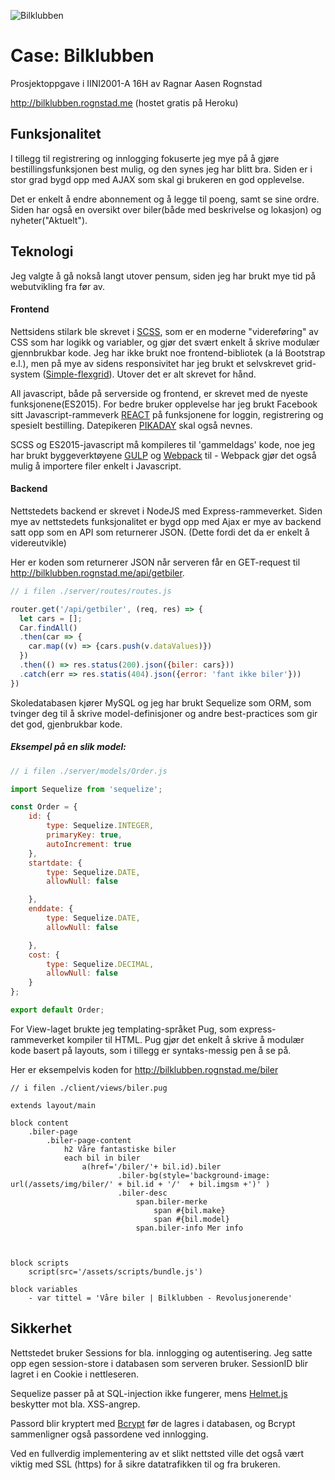 ![Bilklubben](https://raw.githubusercontent.com/rognstadragnar/bilklubben/master/githublogo.png)


# Case: Bilklubben
Prosjektoppgave i IINI2001-A 16H av Ragnar Aasen Rognstad

http://bilklubben.rognstad.me (hostet gratis på Heroku)

## Funksjonalitet
I tillegg til registrering og innlogging fokuserte jeg mye på å gjøre bestillingsfunksjonen best mulig, og den synes jeg har blitt bra. Siden er i stor grad bygd opp med AJAX som skal gi brukeren en god opplevelse.

Det er enkelt å endre abonnement og å legge til poeng, samt se sine ordre. Siden har også en  oversikt over biler(både med beskrivelse og lokasjon) og nyheter("Aktuelt").

## Teknologi
Jeg valgte å gå nokså langt utover pensum, siden jeg har brukt mye tid på webutvikling fra før av. 
#### Frontend
Nettsidens stilark ble skrevet i [SCSS](http://sass-lang.com/), som er en moderne "videreføring" av CSS som har logikk og variabler, og gjør det svært enkelt å skrive modulær gjennbrukbar kode. Jeg har ikke brukt noe frontend-bibliotek (a lá Bootstrap e.l.), men på mye av sidens responsivitet har jeg brukt et selvskrevet grid-system ([Simple-flexgrid](https://www.npmjs.com/package/simple-flexgrid)). Utover det er alt skrevet for hånd.

All javascript, både på serverside og frontend, er skrevet med de nyeste funksjonene(ES2015).
For bedre bruker opplevelse har jeg brukt Facebook sitt Javascript-rammeverk [REACT](https://facebook.github.io/react/) på funksjonene for loggin, registrering og spesielt bestilling. Datepikeren [PIKADAY](https://github.com/dbushell/Pikaday) skal også nevnes.

SCSS og ES2015-javascript må kompileres til 'gammeldags' kode, noe jeg har brukt byggeverktøyene [GULP](http://gulpjs.com/) og [Webpack](https://webpack.github.io/) til - Webpack gjør det også mulig å importere filer enkelt i Javascript.

#### Backend
Nettstedets backend er skrevet i NodeJS med Express-rammeverket. Siden mye av nettstedets funksjonalitet er bygd opp med Ajax er mye av backend satt opp som en API som returnerer JSON. (Dette fordi det da er enkelt å videreutvikle)

Her er koden som returnerer JSON når serveren får en GET-request til http://bilklubben.rognstad.me/api/getbiler.
```Javascript 
// i filen ./server/routes/routes.js

router.get('/api/getbiler', (req, res) => {
  let cars = [];
  Car.findAll()
  .then(car => {
    car.map((v) => {cars.push(v.dataValues)})
  })
  .then(() => res.status(200).json({biler: cars}))
  .catch(err => res.statis(404).json({error: 'fant ikke biler'}))
})
```

Skoledatabasen kjører MySQL og jeg har brukt Sequelize som ORM, som tvinger deg til å skrive model-definisjoner og andre best-practices som gir det god, gjenbrukbar kode. 

##### Eksempel på en slik model:
```Javascript
// i filen ./server/models/Order.js

import Sequelize from 'sequelize';

const Order = {
    id: { 
        type: Sequelize.INTEGER, 
        primaryKey: true, 
        autoIncrement: true
    },
    startdate: {
        type: Sequelize.DATE,
        allowNull: false

    },
    enddate: {
        type: Sequelize.DATE,
        allowNull: false

    },
    cost: {
        type: Sequelize.DECIMAL,
        allowNull: false
    }
};

export default Order;
```

For View-laget brukte jeg templating-språket Pug, som express-rammeverket kompiler til HTML. Pug gjør det enkelt å skrive å modulær kode basert på layouts, som i tillegg er syntaks-messig pen å se på.

Her er eksempelvis koden for http://bilklubben.rognstad.me/biler
```Pug
// i filen ./client/views/biler.pug

extends layout/main

block content
    .biler-page
        .biler-page-content
            h2 Våre fantastiske biler
            each bil in biler
                a(href='/biler/'+ bil.id).biler
                        .biler-bg(style='background-image: url(/assets/img/biler/' + bil.id + '/'  + bil.imgsm +')' )
                        .biler-desc
                            span.biler-merke 
                                span #{bil.make} 
                                span #{bil.model}
                            span.biler-info Mer info



block scripts
    script(src='/assets/scripts/bundle.js')
    
block variables
    - var tittel = 'Våre biler | Bilklubben - Revolusjonerende'
```


## Sikkerhet 
Nettstedet bruker Sessions for bla. innlogging og autentisering. Jeg satte opp egen session-store i databasen som serveren bruker. SessionID blir lagret i en Cookie i nettleseren.

Sequelize passer på at SQL-injection ikke fungerer, mens [Helmet.js](https://github.com/helmetjs/helmet) beskytter mot bla. XSS-angrep.

Passord blir kryptert med [Bcrypt](https://www.npmjs.com/package/bcrypt) før de lagres i databasen, og Bcrypt sammenligner også passordene ved innlogging.

Ved en fullverdig implementering av et slikt nettsted ville det også vært viktig med SSL (https) for å sikre datatrafikken til og fra brukeren.



